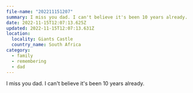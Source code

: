 ```yaml
---
file-name: "202211151207"
summary: I miss you dad. I can't believe it's been 10 years already.
date: 2022-11-15T12:07:13.625Z
updated: 2022-11-15T12:07:13.631Z
location:
  locality: Giants Castle
  country_name: South Africa
category:
  - family
  - remembering
  - dad
---
```

I miss you dad. I can't believe it's been 10 years already.